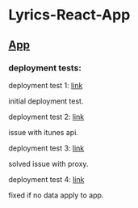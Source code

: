 # Lyrics-React-App




## [App](lyrics-react-app.surge.sh)

### deployment tests:
deployment test 1: [link](dg-p2-test1.surge.sh)

initial deployment test.

deployment test 2: [link](dg-p2-test2.surge.sh)

issue with itunes api.

deployment test 3: [link](dg-p2-test3.surge.sh)

solved issue with proxy.

deployment test 4: [link](dg-p2-test4.surge.sh)

fixed if no data apply to app.

